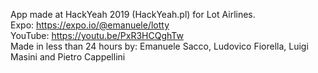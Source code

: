App made at HackYeah 2019 (HackYeah.pl) for Lot Airlines.<br/>
Expo: https://expo.io/@emanuele/lotty<br/>
YouTube: https://youtu.be/PxR3HCQghTw<br/>
Made in less than 24 hours by: Emanuele Sacco, Ludovico Fiorella, Luigi Masini and Pietro Cappellini<br/>
